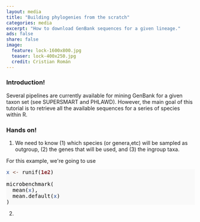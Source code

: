 ```yaml
---
layout: media
title: "Building phylogenies from the scratch"
categories: media
excerpt: "How to download GenBank sequences for a given lineage."
ads: false
share: false
image:
  feature: lock-1600x800.jpg
  teaser: lock-400x250.jpg
  credit: Cristian Román
---
```


### Introduction!

Several pipelines are currently available for mining GenBank for a given taxon set (see SUPERSMART and PHLAWD). However, the main goal of this tutorial is to retrieve all the available sequences for a series of species within R.    

### Hands on!

1. We need to know (1) which species (or genera,etc) will be sampled as outgroup, (2) the genes that will be used, and (3) the ingroup taxa.

For this example, we're going to use 

<pre style="background:#f9f9f9;color:#080808"><span style="color:#234a97">x</span> <span style="color:#794938">&lt;-</span> runif(<span style="color:#811f24;font-weight:700">1e2</span>)

microbenchmark(
  mean(<span style="color:#234a97">x</span>),
  mean.default(<span style="color:#234a97">x</span>)
)
</pre>


2.
